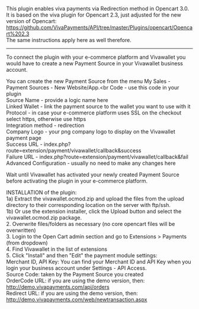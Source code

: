 This plugin enables viva payments via Redirection method in Opencart 3.0. 
It is based on the viva plugin for Opencart 2.3, just adjusted for the new version of Opencart: https://github.com/VivaPayments/API/tree/master/Plugins/opencart/Opencart%202.3
<br>The same instructions apply here as well therefore.

----
To connect the plugin with your e-commerce platform and Vivawallet you would have to create a new Payment Source in your Vivawallet business account.

You can create the new Payment Source from the menu My Sales - Payment Sources - New Website/App.<br
Code - use this code in your plugin<br>
Source Name - provide a logic name here<br>
Linked Wallet - link the payment source to the wallet you want to use with it<br>
Protocol - in case your e-commerce platform uses SSL on the checkout select https, otherwise use https<br>
Integration method - redirection<br>
Company Logo - your png company logo to display on the Vivawallet payment page<br>
Success URL - index.php?route=extension/payment/vivawallet/callback&success<br>
Failure URL - index.php?route=extension/payment/vivawallet/callback&fail<br>
Advanced Configuration - usually no need to make any changes here<br>

Wait until Vivawallet has activated your newly created Payment Source before activating the plugin in your e-commerce platform.<br>

INSTALLATION of the plugin:<br>
1a) Extract the vivawallet.ocmod.zip and upload the files from the upload directory to their corresponding location on the server with ftp/ssh.<br>
1b) Or use the extension installer, click the Upload button and select the vivawallet.ocmod.zip package.<br>
2. Overwrite files/folders as necessary (no core opencart files will be overwritten)<br>
3. Login to the Open Cart admin section and go to Extensions > Payments (from dropdown)<br>
4. Find Vivawallet in the list of extensions<br>
5. Click "Install" and then "Edit" the payment module settings:<br>
Merchant ID, API Key: You can find your Merchant ID and API Key when you login your business account under Settings - API Access.<br>
Source Code: taken by the Payment Source you created <br>
OrderCode URL: if you are using the demo version, then: http://demo.vivapayments.com/api/orders<br>
Redirect URL: if you are using the demo version, then: http://demo.vivapayments.com/web/newtransaction.aspx<br>
